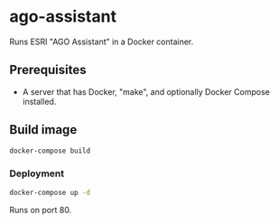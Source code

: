 # ago-assistant
Runs ESRI "AGO Assistant" in a Docker container.

## Prerequisites 

* A server that has Docker, "make", and optionally Docker Compose installed.

## Build image

```bash
docker-compose build
```
### Deployment

```bash
docker-compose up -d
```

Runs on port 80.


